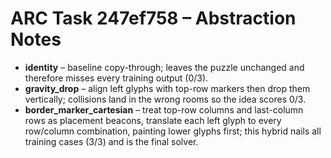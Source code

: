 # ARC Task 247ef758 – Abstraction Notes

- **identity** – baseline copy-through; leaves the puzzle unchanged and therefore misses every training output (0/3).
- **gravity_drop** – align left glyphs with top-row markers then drop them vertically; collisions land in the wrong rooms so the idea scores 0/3.
- **border_marker_cartesian** – treat top-row columns and last-column rows as placement beacons, translate each left glyph to every row/column combination, painting lower glyphs first; this hybrid nails all training cases (3/3) and is the final solver.
